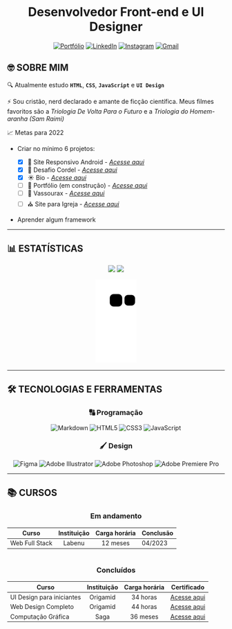 <div align="center">
 
 # Desenvolvedor Front-end e UI Designer
 
 [![Portfólio](https://img.shields.io/badge/Portfólio-%23000000.svg?style=for-the-badge&logoColor=#FF7139)](https://matheusqueirozds.vercel.app/)
[![LinkedIn](https://img.shields.io/badge/linkedin-%230077B5.svg?style=for-the-badge&logo=linkedin&logoColor=white)](https://www.linkedin.com/in/matheusqueirozds)
[![Instagram](https://img.shields.io/badge/Instagram-%23E4405F.svg?style=for-the-badge&logo=Instagram&logoColor=white)](https://www.instagram.com/matheusqueirozds.dev)
[![Gmail](https://img.shields.io/badge/Gmail-D14836?style=for-the-badge&logo=gmail&logoColor=white)](mailto:matheusqueirozds@gmail.com)
 
</div>

## 🤓 SOBRE MIM
🔍 Atualmente estudo **`HTML`**, **`CSS`**, **`JavaScript`** e **`UI Design`**

⚡ Sou cristão, nerd declarado e amante de ficção científica. Meus filmes favoritos são a *Triologia De Volta Para o Futuro* e a *Triologia do Homem-aranha (Sam Raimi)*

📈 Metas para 2022 
  * Criar no mínimo 6 projetos: 
  
    * [x]  🤖 Site Responsivo Android - [*Acesse aqui*](https://github.com/matheusqueirozds/site-responsivo-android)
    * [x]  🎵 Desafio Cordel - [*Acesse aqui*](https://github.com/matheusqueirozds/desafio-cordel)
    * [x]  ☀ Bio - [*Acesse aqui*](https://github.com/matheusqueirozds/bio) 
    * [ ]  📜 Portfólio (em construção) - [*Acesse aqui*](https://github.com/matheusqueirozds/portfolio)
    * [ ]  🧹 Vassourax - [*Acesse aqui*](#)
    * [ ]  ⛪ Site para Igreja - [*Acesse aqui*](#)
  
  * Aprender algum framework

---

## 📊 ESTATÍSTICAS

<div align="center">

<img height="180rem" src="https://github-readme-stats.vercel.app/api?username=matheusqueirozds&theme=github_dark&include_all_commits=true&count_private=true"/>
<img height="180rem" src="https://github-readme-stats.vercel.app/api/top-langs/?username=matheusqueirozds&theme=github_dark"/>


![snake gif](https://github.com/matheusqueirozds/matheusqueirozds/blob/output/github-contribution-grid-snake.svg)

</div>

---
## 🛠 TECNOLOGIAS E FERRAMENTAS

<div align="center">
 
### 🔠 Programação
![Markdown](https://img.shields.io/badge/markdown-%23000000.svg?style=for-the-badge&logo=markdown&logoColor=white)
![HTML5](https://img.shields.io/badge/html5-%23E34F26.svg?style=for-the-badge&logo=html5&logoColor=white)
![CSS3](https://img.shields.io/badge/css3-%231572B6.svg?style=for-the-badge&logo=css3&logoColor=white)
![JavaScript](https://img.shields.io/badge/javascript-%23323330.svg?style=for-the-badge&logo=javascript&logoColor=%23F7DF1E)
 
</div> 

<div align="center">
 
### 🖌 Design
![Figma](https://img.shields.io/badge/figma-%23F24E1E.svg?style=for-the-badge&logo=figma&logoColor=white)
![Adobe Illustrator](https://img.shields.io/badge/adobe%20illustrator-%23FF9A00.svg?style=for-the-badge&logo=adobe%20illustrator&logoColor=white)
![Adobe Photoshop](https://img.shields.io/badge/adobe%20photoshop-%2331A8FF.svg?style=for-the-badge&logo=adobe%20photoshop&logoColor=white)
![Adobe Premiere Pro](https://img.shields.io/badge/Adobe%20Premiere%20Pro-9999FF.svg?style=for-the-badge&logo=Adobe%20Premiere%20Pro&logoColor=white)
 
</div> 

---
## 📚 CURSOS 

<div align="center">
 
<div> 
 
### Em andamento
  
Curso | Instituição | Carga horária | Conclusão
-|:-:|:-:|-
  Web Full Stack | Labenu | 12 meses | 04/2023
 
</div> 
 
#
 
<div>  

### Concluídos
  Curso | Instituição | Carga horária | Certificado
  -|:-:|:--:|-
  UI Design para iniciantes | Origamid | 34 horas | [Acesse aqui](https://drive.google.com/file/d/1_IqY6FIqnL0g_2QMijRrFPlhlfQ6f5sK/view?usp=sharing)
  Web Design Completo | Origamid | 44 horas | [Acesse aqui](https://drive.google.com/file/d/1Q6OlmB-mWhcixGuN5z1kjGwnzLgoKBeY/view?usp=sharing)
  Computação Gráfica | Saga | 36 meses | [Acesse aqui](https://drive.google.com/file/d/1fcDaHT4RIssUp5yRAr_3mIbEna9qKPTD/view?usp=sharing)

</div> 
 
</div>
